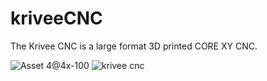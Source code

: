 # kriveeCNC
The Krivee CNC is a large format 3D printed CORE XY CNC.

![Asset 4@4x-100](https://user-images.githubusercontent.com/44074914/201484445-a2a52f47-4477-4c4d-8a6e-2121e4ea0430.jpg)
![krivee cnc](https://user-images.githubusercontent.com/44074914/201484552-5783a721-4b3e-41e6-a494-b64ab526f6a7.JPG)


